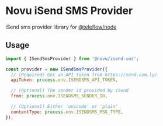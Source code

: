# Novu iSend SMS Provider

iSend sms provider library for [@teleflow/node](https://github.com/khulnasoft/teleflow)

## Usage

```javascript
import { ISendSmsProvider } from '@novu/isend-sms';

const provider = new ISendSmsProvider({
  // (Required) Get an API token from https://send.com.ly/
  apiToken: process.env.ISENDSMS_API_TOKEN,

  // (Optional) The sender id provided by iSend
  from: process.env.ISENDSMS_SENDER_ID,

  // (Optional) Either 'unicode' or 'plain'
  contentType: process.env.ISENDSMS_MSG_TYPE,
});
```
